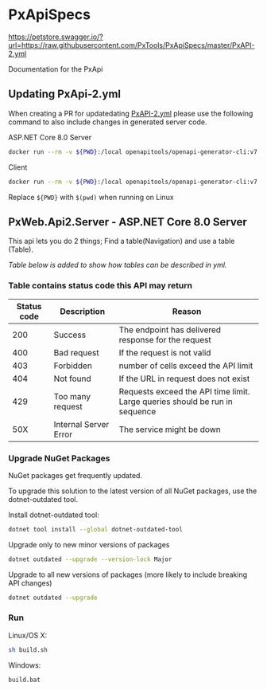 # PxApiSpecs

<https://petstore.swagger.io/?url=https://raw.githubusercontent.com/PxTools/PxApiSpecs/master/PxAPI-2.yml>

Documentation for the PxApi

## Updating PxApi-2.yml

When creating a PR for updatedating [PxAPI-2.yml](PxAPI-2.yml)
please use the following command to also include changes in generated server code.

ASP.NET Core 8.0 Server

```sh
docker run --rm -v ${PWD}:/local openapitools/openapi-generator-cli:v7.11.0  generate -i /local/PxAPI-2.yml -g aspnetcore -c /local/aspnetcore-generator-config.yml -o /local
```

Client

```sh
docker run --rm -v ${PWD}:/local openapitools/openapi-generator-cli:v7.11.0  generate -i /local/PxAPI-2.yml -g typescript-fetch -c /local/typescript-fetch-generator-config.yml -o /local/typescript-fetch
```

Replace `${PWD}` with `$(pwd)` when running on Linux

## PxWeb.Api2.Server - ASP.NET Core 8.0 Server

This api lets you do 2 things; Find a table(Navigation) and use a table (Table).

_Table below is added to show how tables can be described in yml._

### Table contains status code this API may return

| Status code | Description | Reason |
| ----------- | --------------------- | -------------------- |
| 200 | Success | The endpoint has delivered response for the request |
| 400 | Bad request | If the request is not valid |
| 403 | Forbidden | number of cells exceed the API limit |
| 404 | Not found | If the URL in request does not exist |
| 429 | Too many request | Requests exceed the API time limit. Large queries should be run in sequence |
| 50X | Internal Server Error | The service might be down |

### Upgrade NuGet Packages

NuGet packages get frequently updated.

To upgrade this solution to the latest version of all NuGet packages, use the dotnet-outdated tool.

Install dotnet-outdated tool:

```sh
dotnet tool install --global dotnet-outdated-tool
```

Upgrade only to new minor versions of packages

```sh
dotnet outdated --upgrade --version-lock Major
```

Upgrade to all new versions of packages (more likely to include breaking API changes)

```sh
dotnet outdated --upgrade
```

### Run

Linux/OS X:

```sh
sh build.sh
```

Windows:

```sh
build.bat
```

